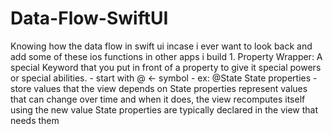 # Data-Flow-SwiftUI
Knowing how the data flow in swift ui incase i ever want to look back and add some of these ios functions in other apps i build 1. Property Wrapper: A special Keyword that you put in front of a property to give it special powers or special abilities. - start with @  <- symbol - ex: @State State properties - store values that the view depends on State properties represent values that can change over time  and when it does, the view recomputes itself using the new value State properties are typically declared in the view that needs them
